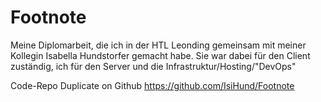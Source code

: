 # Footnote
Meine Diplomarbeit, die ich in der HTL Leonding gemeinsam mit meiner Kollegin Isabella Hundstorfer gemacht habe. Sie war dabei für den Client zuständig, ich für den Server und die Infrastruktur/Hosting/"DevOps"

Code-Repo Duplicate on Github
https://github.com/IsiHund/Footnote
